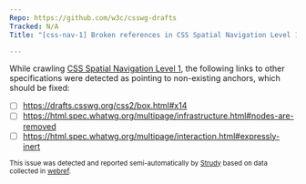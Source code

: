 ```yaml
---
Repo: https://github.com/w3c/csswg-drafts
Tracked: N/A
Title: "[css-nav-1] Broken references in CSS Spatial Navigation Level 1"

---
```


While crawling [CSS Spatial Navigation Level 1](https://drafts.csswg.org/css-nav-1/), the following links to other specifications were detected as pointing to non-existing anchors, which should be fixed:
* [ ] https://drafts.csswg.org/css2/box.html#x14
* [ ] https://html.spec.whatwg.org/multipage/infrastructure.html#nodes-are-removed
* [ ] https://html.spec.whatwg.org/multipage/interaction.html#expressly-inert

<sub>This issue was detected and reported semi-automatically by [Strudy](https://github.com/w3c/strudy/) based on data collected in [webref](https://github.com/w3c/webref/).</sub>
